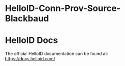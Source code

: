 # HelloID-Conn-Prov-Source-Blackbaud
 
# HelloID Docs
The official HelloID documentation can be found at: https://docs.helloid.com/
